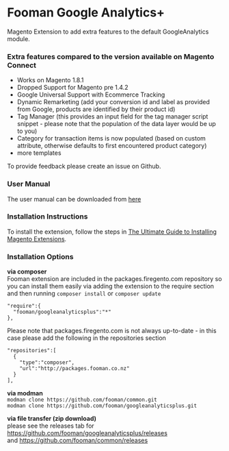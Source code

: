 Fooman Google Analytics+
===================

Magento Extension to add extra features to the default GoogleAnalytics module.

### Extra features compared to the version available on Magento Connect

- Works on Magento 1.8.1
- Dropped Support for Magento pre 1.4.2
- Google Universal Support with Ecommerce Tracking
- Dynamic Remarketing (add your conversion id and label as provided from Google, products are identified by their product id)
- Tag Manager (this provides an input field for the tag manager script snippet - please note that the population of the data layer would be up to you)
- Category for transaction items is now populated (based on custom attribute, otherwise defaults to first encountered product category)
- more templates

To provide feedback please create an issue on Github.

### User Manual
The user manual can be downloaded from [here](http://store.fooman.co.nz/to/GoogleAnalyticsPlus/manual)

### Installation Instructions
To install the extension, follow the steps in [The Ultimate Guide to Installing Magento Extensions](http://cdn.fooman.co.nz/media/custom/upload/TheUltimateGuidetoInstallingMagentoExtensions.pdf).

### Installation Options

**via composer**  
Fooman extension are included in the packages.firegento.com repository so you can install them easily via adding the extension to the require section and then running `composer install` or `composer update`

    "require":{
      "fooman/googleanalyticsplus":"*"
    },

Please note that packages.firegento.com is not always up-to-date - in this case please add the following in the repositories section

    "repositories":[
      {
        "type":"composer",
        "url":"http://packages.fooman.co.nz"
      }
    ],

**via modman**    
`modman clone https://github.com/fooman/common.git`   
`modman clone https://github.com/fooman/googleanalyticsplus.git`   

**via file transfer (zip download)**  
    please see the releases tab for https://github.com/fooman/googleanalyticsplus/releases  
    and https://github.com/fooman/common/releases
    

